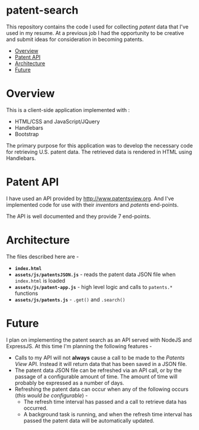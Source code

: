 # patent-search

This repository contains the code I used for collecting *patent* data that I've used in my resume. At a previous job I had the opportunity to be creative and submit ideas for consideration in becoming patents. 

* [Overview](https://bitbucket.org/jxmot/patent-search/overview#markdown-header-overview)
* [Patent API](https://bitbucket.org/jxmot/patent-search/overview#markdown-header-patent-api)
* [Architecture](https://bitbucket.org/jxmot/patent-search/overview#markdown-header-architecture)
* [Future](https://bitbucket.org/jxmot/patent-search/overview#markdown-header-future)

# Overview

This is a client-side application implemented with :

* HTML/CSS and JavaScript/JQuery
* Handlebars
* Bootstrap

The primary purpose for this application was to develop the necessary code for retrieving U.S. patent data. The retrieved data is rendered in HTML using Handlebars.

# Patent API

I have used an API provided by <http://www.patentsview.org>. And I've implemented code for use with their *inventors* and *patents* end-points.

The API is well documented and they provide 7 end-points.

# Architecture

The files described here are - 

* **`index.html`** 
* **`assets/js/patentsJSON.js`** - reads the patent data JSON file when `index.html` is loaded
* **`assets/js/patent-app.js`** - high level logic and calls to `patents.*` functions
* **`assets/js/patents.js`** - `.get()` and `.search()`

# Future

I plan on implementing the patent search as an API served with NodeJS and ExpressJS. At this time I'm planning the following features - 

* Calls to my API will not **always** cause a call to be made to the *Patents View* API. Instead it will return data that has been saved in a JSON file.
* The patent data JSON file can be refreshed via an API call, or by the passage of a configurable amount of time. The amount of time will probably be expressed as a number of days.
* Refreshing the patent data can occur when any of the following occurs (*this would be configurable*) - 
    * The refresh time interval has passed and a call to retrieve data has occurred.
    * A background task is running, and when the refresh time interval has passed the patent data will be automatically updated.


